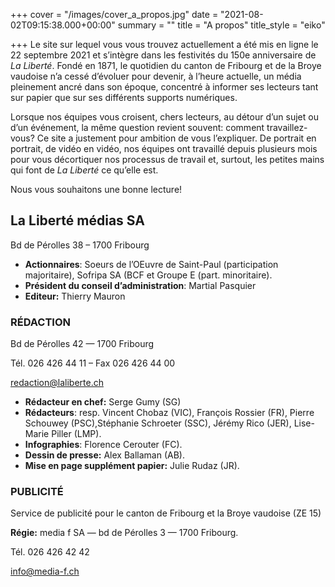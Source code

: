 +++
cover = "/images/cover_a_propos.jpg"
date = "2021-08-02T09:15:38.000+00:00"
summary = ""
title = "A propos"
title_style = "eiko"

+++
Le site sur lequel vous vous trouvez actuellement a été mis en ligne le 22 septembre 2021 et s’intègre dans les festivités du 150e anniversaire de _La Liberté_. Fondé en 1871, le quotidien du canton de Fribourg et de la Broye vaudoise n’a cessé d’évoluer pour devenir, à l’heure actuelle, un média pleinement ancré dans son époque, concentré à informer ses lecteurs tant sur papier que sur ses différents supports numériques.

Lorsque nos équipes vous croisent, chers lecteurs, au détour d’un sujet ou d’un événement, la même question revient souvent: comment travaillez-vous? Ce site a justement pour ambition de vous l’expliquer. De portrait en portrait, de vidéo en vidéo, nos équipes ont travaillé depuis plusieurs mois pour vous décortiquer nos processus de travail et, surtout, les petites mains qui font de _La Liberté_ ce qu’elle est.

Nous vous souhaitons une bonne lecture!

## La Liberté médias SA

Bd de Pérolles 38 – 1700 Fribourg

* **Actionnaires**: Soeurs de l’OEuvre de Saint-Paul (participation majoritaire), Sofripa SA (BCF et Groupe E (part. minoritaire).
* **Président du conseil d’administration**: Martial Pasquier
* **Editeur:** Thierry Mauron

### RÉDACTION

Bd de Pérolles 42 — 1700 Fribourg

Tél. 026 426 44 11 – Fax 026 426 44 00

[redaction@laliberte.ch](mailto:redaction@laliberte.ch)

* **Rédacteur en chef:** Serge Gumy (SG)
* **Rédacteurs**: resp. Vincent Chobaz (VIC), François Rossier (FR), Pierre Schouwey (PSC),Stéphanie Schroeter (SSC), Jérémy Rico (JER), Lise-Marie Piller (LMP).
* **Infographies**: Florence Cerouter (FC).
* **Dessin de presse:** Alex Ballaman (AB).
* **Mise en page supplément papier:** Julie Rudaz (JR).

### PUBLICITÉ

Service de publicité pour le canton de Fribourg et la Broye vaudoise (ZE 15)

**Régie:** media f SA — bd de Pérolles 3 — 1700 Fribourg.

Tél. 026 426 42 42

[info@media-f.ch](mailto:info@media-f.ch)